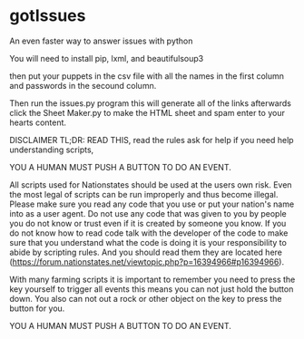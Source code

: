 # gotIssues
An even faster way to answer issues with python

You will need to install pip, lxml, and beautifulsoup3

then put your puppets in the csv file with all the names in the first column and passwords in the secound column. 

Then run the issues.py program this will generate all of the links
afterwards click the Sheet Maker.py to make the HTML sheet and spam enter to your hearts content. 


DISCLAIMER 
TL;DR: READ THIS, read the rules ask for help if you need help understanding scripts, 

YOU A HUMAN MUST PUSH A BUTTON TO DO AN EVENT. 

All scripts used for Nationstates should be used at the users own risk. Even the most legal of scripts can be run improperly and thus become illegal. Please make sure you read any code that you use or put your nation's name into as a user agent. Do not use any code that was given to you by people you do not know or trust even if it is created by someone you know. If you do not know how to read code talk with the developer of the code to make sure that you understand what the code is doing it is your responsibility to abide by scripting rules. And you should read them they are located here (https://forum.nationstates.net/viewtopic.php?p=16394966#p16394966). 

With many farming scripts it is important to remember you need to press the key yourself to trigger all events this means you can not just hold the button down. You also can not out a rock or other object on the key to press the button for you. 

YOU A HUMAN MUST PUSH A BUTTON TO DO AN EVENT.
